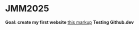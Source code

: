 # JMM2025
**Goal: create my first website**
[this markup](https://g4m.clontz.org)
**Testing Github.dev**